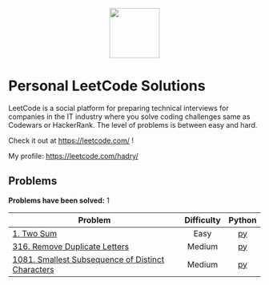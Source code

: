 <p align="center">
    <a href="https://leetcode.com/">
        <img height=100 src="https://upload.wikimedia.org/wikipedia/commons/0/0a/LeetCode_Logo_black_with_text.svg">
    </a>
</p>

# Personal LeetCode Solutions

LeetCode is a social platform for preparing technical interviews for companies in the IT industry where you solve coding challenges same as Codewars or HackerRank. The level of problems is between easy and hard.

Check it out at https://leetcode.com/ !

My profile: https://leetcode.com/hadry/

## Problems
**Problems have been solved:** 1

| Problem | Difficulty | Python |
|---------|:----------:|:------:|
| [1. Two Sum](https://leetcode.com/problems/two-sum/) | Easy | [py](1.%20Two%20Sum/solution.py) |
| [316. Remove Duplicate Letters](https://leetcode.com/problems/remove-duplicate-letters/) | Medium | [py](316.%20Remove%20Duplicate%20Letters/solution.py) |
| [1081. Smallest Subsequence of Distinct Characters](https://leetcode.com/problems/smallest-subsequence-of-distinct-characters/) | Medium | [py](1081.%20Smallest%20Subsequence%20of%20Distinct%20Characters/solution.py) |

